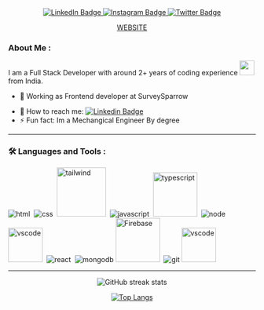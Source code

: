 
<div id="header" align="center">

<!--   <img src="https://media.giphy.com/media/M9gbBd9nbDrOTu1Mqx/giphy.gif" width="100"/> 
![Header](./github-header-image.png)?
  -->
  <div id="badges">
  
  <a href="https://www.linkedin.com/in/nasikh-cl/">
    <img src="https://img.shields.io/badge/LinkedIn-blue?style=for-the-badge&logo=linkedin&logoColor=white" alt="LinkedIn Badge"/>
  </a>
  <a href="https://www.instagram.com/nasikh_cl/">
    <img src="https://img.shields.io/badge/Instagram-E4405F?style=for-the-badge&logo=instagram&logoColor=white" alt="Instagram Badge"/>
  </a>
  <a href="https://twitter.com/nasikh_cl">
    <img src="https://img.shields.io/badge/Twitter-blue?style=for-the-badge&logo=twitter&logoColor=white" alt="Twitter Badge"/>
  </a>
  
    
    
[WEBSITE](https://nasikhcl.netlify.app/)

</div>
<!--
<img src="https://komarev.com/ghpvc/?username=NasikhCL&style=flat-square&color=blue" alt=""/> -->

<!-- <h1>
  hey,
  <img src="https://media.giphy.com/media/hvRJCLFzcasrR4ia7z/giphy.gif" width="30px"/> Nasikh CL Here
</h1> -->

  
</div>

<!-- <div align="center">
  <img src="https://media.giphy.com/media/dWesBcTLavkZuG35MI/giphy.gif" width="600" height="300"/>
</div> -->

### About Me :
I am a Full Stack Developer with around 2+ years of coding experience <img src="https://media.giphy.com/media/WUlplcMpOCEmTGBtBW/giphy.gif" width="30"> from India.
- 🔭 Working as Frontend developer at SurveySparrow 
<!-- - :telescope: I Worked as a Teaching Assistant Intern At Coding Ninjas, Resolving Students Doubts and helping them in their projects and Other Assignments -->
- 📩 How to reach me: [![Linkedin Badge](https://img.shields.io/badge/-nasikh_cl-blue?style=flat&logo=Linkedin&logoColor=white)](https://www.linkedin.com/in/nasikh-cl/)
- ⚡ Fun fact: Im a Mechangical Engineer By degree

<hr/>


### 🛠 Languages and Tools :
<div>
 
  <img src="https://icongr.am/devicon/html5-original-wordmark.svg?size=90&color=currentColor" alt="html"/>&nbsp;
  <img src="https://icongr.am/devicon/css3-original-wordmark.svg?size=90&color=currentColor" alt="css" />&nbsp;
  <img src="https://cdn.jsdelivr.net/gh/devicons/devicon/icons/tailwindcss/tailwindcss-original-wordmark.svg" alt="tailwind" width="100" height="100"/>&nbsp;
  <img src="https://icongr.am/devicon/javascript-original.svg?size=90&color=currentColor" alt="javascript"/>&nbsp;
  <img src="https://cdn.jsdelivr.net/gh/devicons/devicon/icons/typescript/typescript-original.svg" width="90" alt="typescript"/>&nbsp;
  <img src="https://icongr.am/devicon/nodejs-original-wordmark.svg?size=90&color=currentColor" alt="node"/>&nbsp;
  <img src="https://cdn.jsdelivr.net/gh/devicons/devicon/icons/express/express-original-wordmark.svg" alt="vscode" width="70" height="70" />&nbsp;
  <img src="https://icongr.am/devicon/react-original-wordmark.svg?size=90&color=currentColor" alt="react"/>&nbsp;
  <img src="https://icongr.am/devicon/mongodb-original-wordmark.svg?size=90&color=currentColor" alt="mongodb"/>
  <img src="https://cdn.jsdelivr.net/gh/devicons/devicon/icons/firebase/firebase-plain-wordmark.svg"  alt="Firebase" width="90" height="90"/>&nbsp;
  <img src="https://icongr.am/devicon/git-original-wordmark.svg?size=90&color=currentColor" alt="git"/>
  <img src="https://cdn.jsdelivr.net/gh/devicons/devicon/icons/vscode/vscode-plain-wordmark.svg" alt="vscode" width="70" height="70" />

  
  
          
</div>

<hr/>
<div align="center"> 
  
  ![GitHub streak stats](https://streak-stats.demolab.com/?user=nasikhcl)  
  
  [![Top Langs](https://github-readme-stats.vercel.app/api/top-langs/?username=NasikhCL&layout=compact&theme=vision-friendly-dark)](https://github.com/NasikhCL/github-readme-stats)
 </div>

<!--
**NasikhCL/nasikhcl** is a ✨ _special_ ✨ repository because its `README.md` (this file) appears on your GitHub profile.

Here are some ideas to get you started:

- 🔭 I’m currently working on ...
- 🌱 I’m currently learning ...
- 👯 I’m looking to collaborate on ...
- 🤔 I’m looking for help with ...
- 💬 Ask me about ...
- 📫 How to reach me: ...
- 😄 Pronouns: ...
- ⚡ Fun fact: ...
-->

